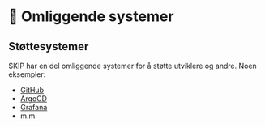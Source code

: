 # 🤖 Omliggende systemer

## Støttesystemer

SKIP har en del omliggende systemer for å støtte utviklere og andre. Noen eksempler:

- [GitHub](01-github/index.md)
- [ArgoCD](../../03-applikasjon-utrulling/09-argo-cd/index.md)
- [Grafana](../../07-observability/01-metrics-with-Grafana.md)
- m.m.
